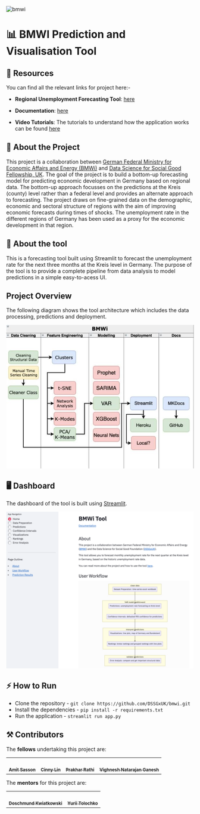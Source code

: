
![bmwi](https://socialify.git.ci/DSSGxUK/bmwi/image?font=Bitter&forks=1&issues=1&logo=https%3A%2F%2Fwww.dssgfellowship.org%2Fwp-content%2Fuploads%2F2019%2F11%2Fdssglogonounivfb.png&owner=1&pattern=Plus&pulls=1&stargazers=1&theme=Light)

# 📊 BMWI Prediction and Visualisation Tool 

## 📖 Resources 

You can find all the relevant links for project here:- 

* **Regional Unemployment Forecasting Tool**: [here](https://bmwi-tool.herokuapp.com/)

* **Documentation**: [here](https://dssgxuk.github.io/bmwi/) 

* **Video Tutorials**: The tutorials to understand how the application works can be found [here](https://www.youtube.com/playlist?list=PLzWRWFPEUpHbwIHq0T6M72B1_5N04hD0Q)

## 🚀 About the Project 

This project is a collaboration between [German Federal Ministry for Economic Affairs and Energy (BMWi)](https://www.bmwi.de/Navigation/EN/Home/home.html) and [Data Science for Social Good Fellowship, UK](https://warwick.ac.uk/research/data-science/warwick-data/dssgx/). The goal of the project is to build a bottom-up forecasting model for predicting economic development in Germany based on regional data. The bottom-up approach focusses on the predictions at the Kreis (county) level rather than a federal level and provides an alternate approach to forecasting. The project draws on fine-grained data on the demographic, economic and sectoral structure of regions with the aim of improving economic forecasts during times of shocks. The unemployment rate in the different regions of Germany has been used as a proxy for the economic development in that region. 

## 🧰 About the tool 

This is a forecasting tool built using Streamlit to forecast the unemployment rate for the next three months at the Kreis level in Germany. The purpose of the tool is to provide a complete pipeline from data analysis to model predictions in a simple easy-to-acess UI.

## Project Overview

The following diagram shows the tool architecture which includes the data processing, predictions and deployment.

![architecture](./img/architecture.jfif)

<!-- ## 🧩 Components

The different components of the this application are:

![user-workflow](./img/flowchart.png) -->

## 🖥️ Dashboard

The dashboard of the tool is built using [Streamlit](https://streamlit.io/). 

![dashboard](./img/dashboard.png)

## ⚡ How to Run 

* Clone the repository - `git clone https://github.com/DSSGxUK/bmwi.git`
* Install the dependencies - `pip install -r requirements.txt`
* Run the application - `streamlit run app.py`

## ⚒️ Contributors 

The **fellows** undertaking this project are: 

<table>
  <tr>
    <td align="center"><a href="https://github.com/amitSasson"><img src="https://avatars.githubusercontent.com/u/44767201?v=4" width="100px;" alt=""/><br /><sub><b>Amit Sasson</b></sub></a><br /></td>
    <td align="center"><a href="https://github.com/CinnyLin"><img src="https://avatars.githubusercontent.com/u/45028889?v=4" width="100px;" alt=""/><br /><sub><b>Cinny Lin</b></sub></a><br /></td>
    <td align="center"><a href="https://prakharrathi25.netlify.app/"><img src="https://avatars.githubusercontent.com/u/38958532?v=4" width="100px;" alt=""/><br /><sub><b>Prakhar Rathi</b></sub></a><br /></td> 
    <td align="center"><a href="https://github.com/VighneshNatarajanGanesh"><img src="https://media-exp1.licdn.com/dms/image/C5603AQE4UR-P4qFxrQ/profile-displayphoto-shrink_400_400/0/1622238265212?e=1633564800&v=beta&t=OCqJpAhZ1-YXfb4QHyQ9sSLg9Ydd3bARHFBADDXLT84" width="100px;" alt=""/><br /><sub><b>Vighnesh Natarajan Ganesh</b></sub></a><br /></td> 
  </tr>
</table>

The **mentors** for this project are:

<table>
  <tr>
    <td align="center"><a href="mailto:doschmund.kwiatkowski@gmail.com"><img src="https://warwick.ac.uk/research/data-science/warwick-data/dssgx/2021-fellows-mentors/doschmund.png" width="100px;" alt=""/><br /><sub><b>Doschmund Kwiatkowski</b></sub></a><br /></td> 
    <td align="center"><a href="https://www.linkedin.com/in/yurii-tolochko-050376162/"><img src="https://media-exp1.licdn.com/dms/image/C4D03AQGhssWzzWDb7g/profile-displayphoto-shrink_200_200/0/1565367212984?e=1635379200&v=beta&t=YzVcRBEO0PRId__SS6UlEl51e8Ia-pjp2Xy0A60dGpg" width="100px;" alt=""/><br /><sub><b>Yurii Tolochko</b></sub></a><br /></td> 
  </tr>
</table>
